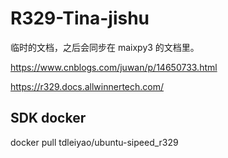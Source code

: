 # R329-Tina-jishu

临时的文档，之后会同步在 maixpy3 的文档里。

https://www.cnblogs.com/juwan/p/14650733.html

https://r329.docs.allwinnertech.com/

## SDK docker 

docker pull tdleiyao/ubuntu-sipeed_r329
